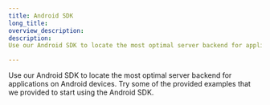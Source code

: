 ```yaml
---
title: Android SDK
long_title:
overview_description:
description:
Use our Android SDK to locate the most optimal server backend for applications on Android devices. Try some of the provided examples that we provided to start using the Android SDK.

---
```


Use our Android SDK to locate the most optimal server backend for applications on Android devices. Try some of the provided examples that we provided to start using the Android SDK.

